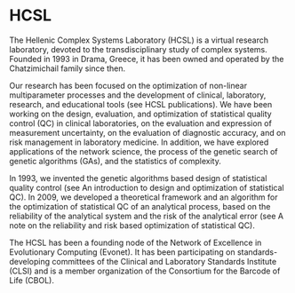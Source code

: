 # HCSL
The Hellenic Complex Systems Laboratory (HCSL) is a virtual research laboratory, devoted to the transdisciplinary study of complex systems. Founded in 1993 in Drama, Greece, it has been owned and operated by the Chatzimichail family since then.

Our research has been focused on the optimization of non-linear multiparameter processes and the development of clinical, laboratory, research, and educational tools (see HCSL publications). We have been working on the design, evaluation, and optimization of statistical quality control (QC) in clinical laboratories, on the evaluation and expression of measurement uncertainty, on the evaluation of diagnostic accuracy, and on risk management in laboratory medicine. In addition, we have explored applications of the network science, the process of the genetic search of genetic algorithms (GAs), and the statistics of complexity.

In 1993, we invented the genetic algorithms based design of statistical quality control (see An introduction to design and optimization of statistical QC). In 2009, we developed a theoretical framework and an algorithm for the optimization of statistical QC of an analytical process, based on the reliability of the analytical system and the risk of the analytical error (see A note on the reliability and risk based optimization of statistical QC).

The HCSL has been a founding node of the Network of Excellence in Evolutionary Computing (Evonet). It has been participating on standards-developing committees of the Clinical and Laboratory Standards Institute (CLSI) and is a member organization of the Consortium for the Barcode of Life (CBOL).
